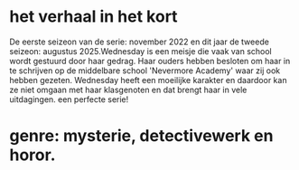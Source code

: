 # het verhaal in het kort 
De eerste seizeon van de serie: november 2022 en dit jaar de tweede seizeon: augustus 2025.Wednesday is een meisje die vaak van school wordt gestuurd door haar gedrag. Haar ouders hebben besloten om haar in te schrijven op de middelbare school 'Nevermore Academy' waar zij ook hebben gezeten. Wednesday heeft een moeilijke karakter en daardoor kan ze niet omgaan met haar klasgenoten en dat brengt haar in vele uitdagingen.
een perfecte serie!
# genre: mysterie, detectivewerk en horor.
